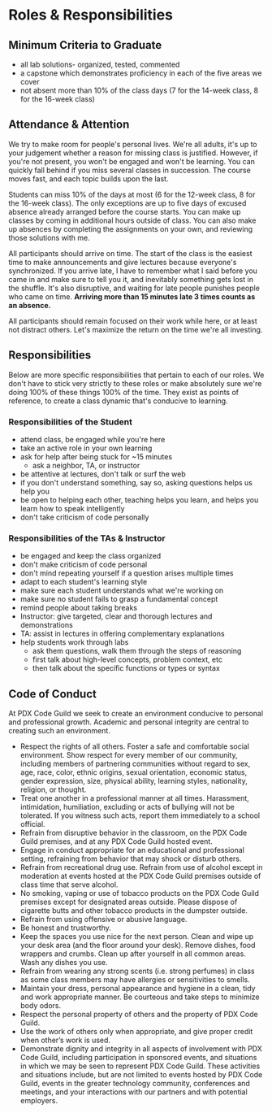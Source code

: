 
# Roles & Responsibilities

## Minimum Criteria to Graduate

- all lab solutions- organized, tested, commented
- a capstone which demonstrates proficiency in each of the five areas we cover
- not absent more than 10% of the class days (7 for the 14-week class, 8 for the 16-week class)

## Attendance & Attention

We try to make room for people's personal lives. We're all adults, it's up to your judgement whether a reason for missing class is justified. However, if you're not present, you won't be engaged and won't be learning. You can quickly fall behind if you miss several classes in succession. The course moves fast, and each topic builds upon the last.

Students can miss 10% of the days at most (6 for the 12-week class, 8 for the 16-week class). The only exceptions are up to five days of excused absence already arranged before the course starts. You can make up classes by coming in additional hours outside of class. You can also make up absences by completing the assignments on your own, and reviewing those solutions with me.

All participants should arrive on time. The start of the class is the easiest time to make announcements and give lectures because everyone's synchronized. If you arrive late, I have to remember what I said before you came in and make sure to tell you it, and inevitably something gets lost in the shuffle. It's also disruptive, and waiting for late people punishes people who came on time. **Arriving more than 15 minutes late 3 times counts as an absence.**

All participants should remain focused on their work while here, or at least not distract others. Let's maximize the return on the time we're all investing.


## Responsibilities

Below are more specific responsibilities that pertain to each of our roles. We don't have to stick very strictly to these roles or make absolutely sure we're doing 100% of these things 100% of the time. They exist as points of reference, to create a class dynamic that's conducive to learning.

### Responsibilities of the Student

- attend class, be engaged while you're here
- take an active role in your own learning
- ask for help after being stuck for ~15 minutes
    - ask a neighbor, TA, or instructor
- be attentive at lectures, don't talk or surf the web
- if you don't understand something, say so, asking questions helps us help you
- be open to helping each other, teaching helps you learn, and helps you learn how to speak intelligently
- don't take criticism of code personally


### Responsibilities of the TAs & Instructor

- be engaged and keep the class organized
- don't make criticism of code personal
- don't mind repeating yourself if a question arises multiple times
- adapt to each student's learning style
- make sure each student understands what we're working on
- make sure no student fails to grasp a fundamental concept
- remind people about taking breaks
- Instructor: give targeted, clear and thorough lectures and demonstrations
- TA: assist in lectures in offering complementary explanations
- help students work through labs
    - ask them questions, walk them through the steps of reasoning
    - first talk about high-level concepts, problem context, etc
    - then talk about the specific functions or types or syntax


## Code of Conduct

At PDX Code Guild we seek to create an environment conducive to personal and professional growth. Academic and personal integrity are central to creating such an environment.

* Respect the rights of all others. Foster a safe and comfortable social environment. Show respect for every member of our community, including members of partnering communities without regard to sex, age, race, color, ethnic origins, sexual orientation, economic status, gender expression, size, physical ability, learning styles, nationality, religion, or thought. 
* Treat one another in a professional manner at all times. Harassment, intimidation, humiliation, excluding or acts of bullying will not be tolerated. If you witness such acts, report them immediately to a school official.
* Refrain from disruptive behavior in the classroom, on the PDX Code Guild premises, and at any PDX Code Guild hosted event.
* Engage in conduct appropriate for an educational and professional setting, refraining from behavior that may shock or disturb others.
* Refrain from recreational drug use. Refrain from use of alcohol except in moderation at events hosted at the PDX Code Guild premises outside of class time that serve alcohol.
* No smoking, vaping or use of tobacco products on the PDX Code Guild premises except for designated areas outside. Please dispose of cigarette butts and other tobacco products in the dumpster outside. 
* Refrain from using offensive or abusive language.
* Be honest and trustworthy.
* Keep the spaces you use nice for the next person. Clean and wipe up your desk area (and the floor around your desk). Remove dishes, food wrappers and crumbs. Clean up after yourself in all common areas. Wash any dishes you use.
* Refrain from wearing any strong scents (i.e. strong perfumes) in class as some class members may have allergies or sensitivities to smells.
* Maintain your dress, personal appearance and hygiene in a clean, tidy and work appropriate manner. Be courteous and take steps to minimize body odors.
* Respect the personal property of others and the property of PDX Code Guild.
* Use the work of others only when appropriate, and give proper credit when other’s work is used. 
* Demonstrate dignity and integrity in all aspects of involvement with PDX Code Guild, including participation in sponsored events, and situations in which we may be seen to represent PDX Code Guild. These activities and situations include, but are not limited to events hosted by PDX Code Guild, events in the greater technology community, conferences and meetings, and your interactions with our partners and with potential employers.

